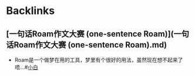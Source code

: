 
# Backlinks
## [一句话Roam作文大赛 (one-sentence Roam)](一句话Roam作文大赛 (one-sentence Roam).md)
- Roam是一个做梦在用的工具，梦里有个很好的用法，虽然现在想不起来了唔…#[小白](小白.md)

